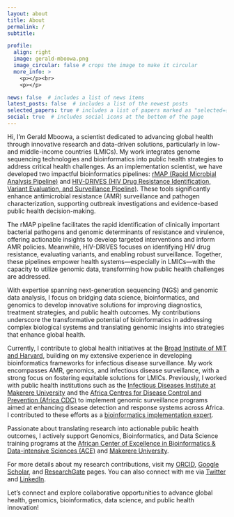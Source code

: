 ```yaml
---
layout: about
title: About
permalink: /
subtitle: 

profile:
  align: right
  image: gerald-mboowa.png
  image_circular: false # crops the image to make it circular
  more_info: >
    <p></p><br>
    <p></p>

news: false  # includes a list of news items
latest_posts: false  # includes a list of the newest posts
selected_papers: true # includes a list of papers marked as "selected={true}"
social: true  # includes social icons at the bottom of the page
---
```


Hi, I’m Gerald Mboowa, a scientist dedicated to advancing global health through innovative research and data-driven solutions, particularly in low- and middle-income countries (LMICs). My work integrates genome sequencing technologies and bioinformatics into public health strategies to address critical health challenges. As an implementation scientist, we have developed two impactful bioinformatics pipelines: <a href="https://www.microbiologyresearch.org/content/journal/mgen/10.1099/mgen.0.000583">rMAP (Rapid Microbial Analysis Pipeline)</a> and <a href="https://www.microbiologyresearch.org/content/journal/acmi/10.1099/acmi.0.000815.v3">HIV-DRIVES (HIV Drug Resistance Identification, Variant Evaluation, and Surveillance Pipeline)</a>. These tools significantly enhance antimicrobial resistance (AMR) surveillance and pathogen characterization, supporting outbreak investigations and evidence-based public health decision-making.

The rMAP pipeline facilitates the rapid identification of clinically important bacterial pathogens and genomic determinants of resistance and virulence, offering actionable insights to develop targeted interventions and inform AMR policies. Meanwhile, HIV-DRIVES focuses on identifying HIV drug resistance, evaluating variants, and enabling robust surveillance. Together, these pipelines empower health systems—especially in LMICs—with the capacity to utilize genomic data, transforming how public health challenges are addressed.

With expertise spanning next-generation sequencing (NGS) and genomic data analysis, I focus on bridging data science, bioinformatics, and genomics to develop innovative solutions for improving diagnostics, treatment strategies, and public health outcomes. My contributions underscore the transformative potential of bioinformatics in addressing complex biological systems and translating genomic insights into strategies that enhance global health.

Currently, I contribute to global health initiatives at the <a href="https://www.broadinstitute.org/">Broad Institute of MIT and Harvard</a>, building on my extensive experience in developing bioinformatics frameworks for infectious disease surveillance. My work encompasses AMR, genomics, and infectious disease surveillance, with a strong focus on fostering equitable solutions for LMICs. Previously, I worked with public health institutions such as the <a href="https://idi.mak.ac.ug/">Infectious Diseases Institute at Makerere University</a> and the <a href="https://africacdc.org/">Africa Centres for Disease Control and Prevention (Africa CDC)</a> to implement genomic surveillance programs aimed at enhancing disease detection and response systems across Africa. I contributed to these efforts as a <a href="https://africacdc.org/people/gerald-mboowa/">bioinformatics implementation expert</a>.

Passionate about translating research into actionable public health outcomes, I actively support Genomics, Bioinformatics, and Data Science training programs at the <a href="https://ace.ac.ug/">African Center of Excellence in Bioinformatics & Data-intensive Sciences (ACE)</a> and <a href="https://chs.mak.ac.ug/team/gerald-mboowa" target="_blank">Makerere University</a>.

For more details about my research contributions, visit my <a href="https://orcid.org/0000-0001-8445-9414" target="_blank">ORCID</a>, <a href="https://scholar.google.com/citations?user=P9dSDhoAAAAJ" target="_blank">Google Scholar</a>, and <a href="https://www.researchgate.net/profile/Gerald-Mboowa" target="_blank">ResearchGate</a> pages. You can also connect with me via <a href="https://twitter.com/GeraldGMboowa" target="_blank">Twitter</a> and <a href="https://www.linkedin.com/in/gerald-mboowa-99020537/" target="_blank">LinkedIn</a>.

Let’s connect and explore collaborative opportunities to advance global health, genomics, bioinformatics, data science, and public health innovation!
